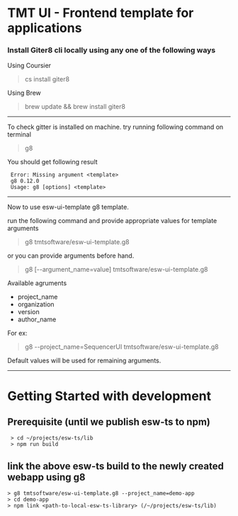 # TMT UI - Frontend template for applications

### Install Giter8 cli locally using any one of the following ways
Using Coursier 
> cs install giter8 

Using Brew 
> brew update && brew install giter8 

____
To check gitter is installed on machine. try running following command on terminal  
> g8

You should get following result 
```
 Error: Missing argument <template>
 g8 0.12.0
 Usage: g8 [options] <template>
 ```
____
Now to use esw-ui-template g8 template.

run the following command and provide appropriate values for template arguments
> g8 tmtsoftware/esw-ui-template.g8 

or you can provide arguments before hand.
> g8 [--argument_name=value] tmtsoftware/esw-ui-template.g8 

Available agruments 
* project_name
* organization
* version
* author_name

For ex: 
> g8 --project_name=SequencerUI tmtsoftware/esw-ui-template.g8

Default values will be used for remaining arguments.

__________
# Getting Started with development

## Prerequisite (until we publish esw-ts to npm)
```
 > cd ~/projects/esw-ts/lib
 > npm run build
```

## link the above esw-ts build to the newly created webapp using g8
```
> g8 tmtsoftware/esw-ui-template.g8 --project_name=demo-app
> cd demo-app
> npm link <path-to-local-esw-ts-library> (/~/projects/esw-ts/lib)
```
